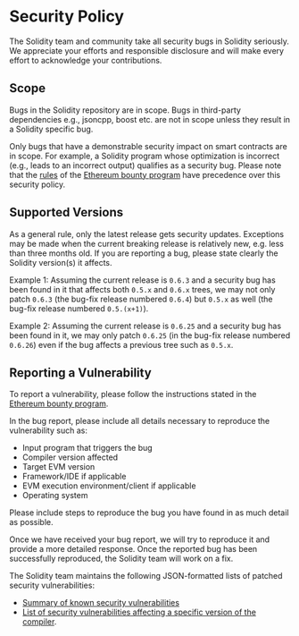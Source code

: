 # Security Policy

The Solidity team and community take all security bugs in Solidity seriously.
We appreciate your efforts and responsible disclosure and will make every effort to acknowledge your contributions.

## Scope

Bugs in the Solidity repository are in scope.
Bugs in third-party dependencies e.g., jsoncpp, boost etc. are not in scope unless they result in a Solidity specific bug.

Only bugs that have a demonstrable security impact on smart contracts are in scope.
For example, a Solidity program whose optimization is incorrect (e.g., leads to an incorrect output) qualifies as a security bug.
Please note that the [rules][2] of the [Ethereum bounty program][1] have precedence over this security policy.

## Supported Versions

As a general rule, only the latest release gets security updates.
Exceptions may be made when the current breaking release is relatively new, e.g. less than three months old.
If you are reporting a bug, please state clearly the Solidity version(s) it affects.

Example 1: Assuming the current release is `0.6.3` and a security bug has been found in it that affects both `0.5.x` and `0.6.x` trees, we may not only patch `0.6.3` (the bug-fix release numbered `0.6.4`) but `0.5.x` as well (the bug-fix release numbered `0.5.(x+1)`).

Example 2: Assuming the current release is `0.6.25` and a security bug has been found in it, we may only patch `0.6.25` (in the bug-fix release numbered `0.6.26`) even if the bug affects a previous tree such as `0.5.x`.

## Reporting a Vulnerability

To report a vulnerability, please follow the instructions stated in the [Ethereum bounty program][1].

In the bug report, please include all details necessary to reproduce the vulnerability such as:

- Input program that triggers the bug
- Compiler version affected
- Target EVM version
- Framework/IDE if applicable
- EVM execution environment/client if applicable
- Operating system

Please include steps to reproduce the bug you have found in as much detail as possible.

Once we have received your bug report, we will try to reproduce it and provide a more detailed response.
Once the reported bug has been successfully reproduced, the Solidity team will work on a fix.

The Solidity team maintains the following JSON-formatted lists of patched security vulnerabilities:

- [Summary of known security vulnerabilities][3]
- [List of security vulnerabilities affecting a specific version of the compiler][4].


[1]: https://bounty.ethereum.org/
[2]: https://bounty.ethereum.org/#rules
[3]: https://docs.soliditylang.org/en/develop/bugs.html
[4]: https://github.com/argotorg/solidity/blob/develop/docs/bugs_by_version.json
